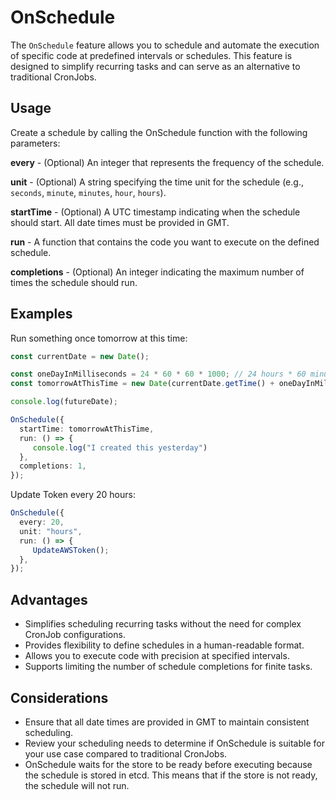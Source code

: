 # OnSchedule

The `OnSchedule` feature allows you to schedule and automate the execution of specific code at predefined intervals or schedules. This feature is designed to simplify recurring tasks and can serve as an alternative to traditional CronJobs.


## Usage

Create a schedule by calling the OnSchedule function with the following parameters:

**every** - (Optional) An integer that represents the frequency of the schedule.

**unit** - (Optional) A string specifying the time unit for the schedule (e.g., `seconds`, `minute`, `minutes`, `hour`, `hours`).  

**startTime** - (Optional) A UTC timestamp indicating when the schedule should start. All date times must be provided in GMT.  

**run** - A function that contains the code you want to execute on the defined schedule.  

**completions** - (Optional) An integer indicating the maximum number of times the schedule should run.


## Examples

Run something once tomorrow at this time:

```typescript
const currentDate = new Date();

const oneDayInMilliseconds = 24 * 60 * 60 * 1000; // 24 hours * 60 minutes * 60 seconds * 1000 milliseconds
const tomorrowAtThisTime = new Date(currentDate.getTime() + oneDayInMilliseconds);

console.log(futureDate);

OnSchedule({
  startTime: tomorrowAtThisTime,
  run: () => {
     console.log("I created this yesterday")
  },
  completions: 1,
});
```

Update Token every 20 hours:

```typescript
OnSchedule({
  every: 20,
  unit: "hours",
  run: () => {
     UpdateAWSToken();
  },
});
```

## Advantages 

- Simplifies scheduling recurring tasks without the need for complex CronJob configurations.
- Provides flexibility to define schedules in a human-readable format.
- Allows you to execute code with precision at specified intervals.
- Supports limiting the number of schedule completions for finite tasks.

## Considerations

- Ensure that all date times are provided in GMT to maintain consistent scheduling.
- Review your scheduling needs to determine if OnSchedule is suitable for your use case compared to traditional CronJobs.
- OnSchedule waits for the store to be ready before executing because the schedule is stored in etcd. This means that if the store is not ready, the schedule will not run.

